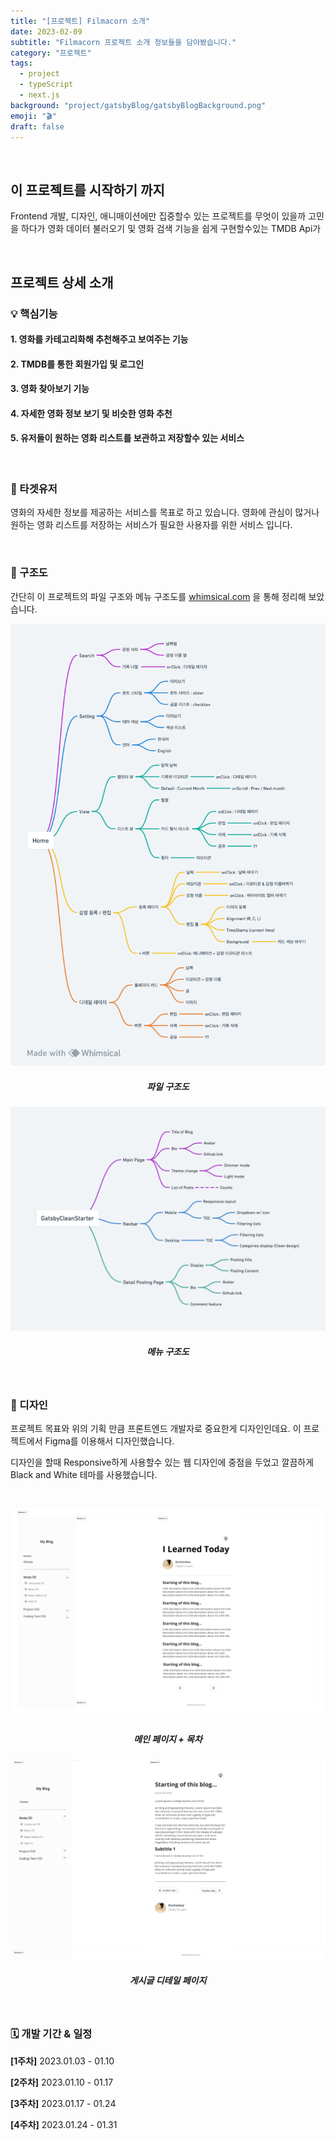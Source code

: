 ```yaml
---
title: "[프로젝트] Filmacorn 소개"
date: 2023-02-09
subtitle: "Filmacorn 프로젝트 소개 정보들을 담아봤습니다."
category: "프로젝트"
tags:
  - project
  - typeScript
  - next.js
background: "project/gatsbyBlog/gatsbyBlogBackground.png"
emoji: "🎬"
draft: false
---
```


</br>

## 이 프로젝트를 시작하기 까지

Frontend 개발, 디자인, 애니매이션에만 집중할수 있는 프로젝트를 무엇이 있을까 고민을 하다가 영화 데이터 불러오기 및 영화 검색 기능을 쉽게 구현할수있는 TMDB Api가

<br/>

## 프로젝트 상세 소개

### 💡 핵심기능

#### 1. 영화를 카테고리화해 추천해주고 보여주는 기능

#### 2. TMDB를 통한 회원가입 및 로그인

#### 3. 영화 찾아보기 기능

#### 4. 자세한 영화 정보 보기 및 비슷한 영화 추천

#### 5. 유저들이 원하는 영화 리스트를 보관하고 저장할수 있는 서비스

<br/>

### 🎯 타겟유저

영화의 자세한 정보를 제공하는 서비스를 목표로 하고 있습니다. 영화에 관심이 많거나 원하는 영화 리스트를 저장하는 서비스가 필요한 사용자를 위한 서비스 입니다.

<br/>

### 🧱 구조도

간단히 이 프로젝트의 파일 구조와 메뉴 구조도를 [whimsical.com](http://whimsical.com) 을 통해 정리해 보았습니다.

<div style="width:100%; margin:auto; text-align:center;">

![filmacorn파일구조도](../../assets/images/project/Filmacorn/filmacornFiles.png)

##### 파일 구조도

</div>

<div style="width:100%; margin:auto; text-align:center;">

![gatsbyBlog메뉴구조도](../../assets/images/project/gatsbyBlog/gatsbyBogMenus.png)

##### 메뉴 구조도

</div>

<br/>

### 🎨 디자인

프로젝트 목표와 위의 기획 만큼 프론트엔드 개발자로 중요한게 디자인인데요. 이 프로젝트에서 Figma를 이용해서 디자인했습니다.

디자인을 할때 Responsive하게 사용할수 있는 웹 디자인에 중점을 두었고 깔끔하게 Black and White 테마를 사용했습니다.

<br/>

<div style="width:100%; margin:auto; text-align:center;">

![gatsbyBlogDesignI](../../assets/images/project/gatsbyBlog//gatsbyBlogDesignI.png)

##### 메인 페이지 + 목차

</div>

<div style="width:100%; margin:auto; text-align:center;">

![gatsbyBlogDesignII](../../assets/images/project/gatsbyBlog/gatsbyBlogDesignII.png)

##### 게시글 디테일 페이지

</div>

<br/>

### 🗓️ 개발 기간 & 일정

<b>[1주차]</b> 2023.01.03 - 01.10

<b>[2주차]</b> 2023.01.10 - 01.17

<b>[3주차]</b> 2023.01.17 - 01.24

<b>[4주차]</b> 2023.01.24 - 01.31

<br/>
